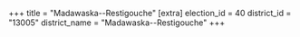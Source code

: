 +++
title = "Madawaska--Restigouche"
[extra]
election_id = 40
district_id = "13005"
district_name = "Madawaska--Restigouche"
+++
